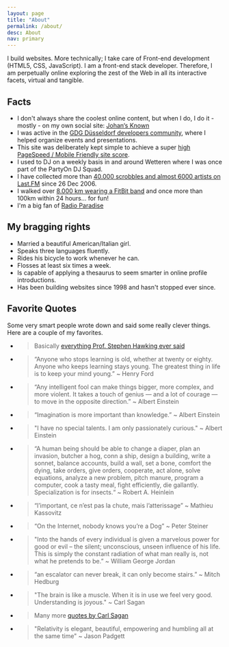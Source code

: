 ```yaml
---
layout: page
title: "About"
permalink: /about/
desc: About
nav: primary
---
```


I build websites. More technically; I take care of Front-end development (HTML5, CSS, JavaScript). I am a front-end stack developer. Therefore, I am perpetually online exploring the zest of the Web in all its interactive facets, virtual and tangible.

## Facts

- I don't always share the coolest online content, but when I do, I do it - mostly - on my own social site: [Johan‘s Known](https://social.johanbove.info)
- I was active in the [GDG Düsseldorf developers community](https://plus.google.com/communities/113782579160655007812), where I helped organize events and presentations.
- This site was deliberately kept simple to achieve a super [high PageSpeed / Mobile Friendly site score](https://developers.google.com/speed/pagespeed/insights/?url=http%3A%2F%2Fblog.johanbove.info).
- I used to DJ on a weekly basis in and around Wetteren where I was once part of the PartyOn DJ Squad.
- I have collected more than [40.000 scrobbles and almost 6000 artists on Last.FM](http://www.last.fm/user/Joe-1) since 26 Dec 2006.
- I walked over [8.000 km wearing a FitBit band](https://www.fitbit.com/user/26B3ZT) and once more than 100km within 24 hours... for fun!
- I'm a big fan of [Radio Paradise](http://www.radioparadise.com)

## My bragging rights

- Married a beautiful American/Italian girl.
- Speaks three languages fluently.
- Rides his bicycle to work whenever he can.
- Flosses at least six times a week.
- Is capable of applying a thesaurus to seem smarter in online profile introductions.
- Has been building websites since 1998 and hasn't stopped ever since.

## Favorite Quotes

Some very smart people wrote down and said some really clever things. Here are a couple of my favorites.

- > Basically [everything Prof. Stephen Hawking ever said](http://www.brainyquote.com/quotes/authors/s/stephen_hawking.html)
- > “Anyone who stops learning is old, whether at twenty or eighty. Anyone who keeps learning stays young. The greatest thing in life is to keep your mind young.” ~ Henry Ford
- > “Any intelligent fool can make things bigger, more complex, and more violent. It takes a touch of genius — and a lot of courage — to move in the opposite direction.” ~ Albert Einstein
- > “Imagination is more important than knowledge.” ~ Albert Einstein
- > "I have no special talents. I am only passionately curious." ~ Albert Einstein
- > “A human being should be able to change a diaper, plan an invasion, butcher a hog, conn a ship, design a building, write a sonnet, balance accounts, build a wall, set a bone, comfort the dying, take orders, give orders, cooperate, act alone, solve equations, analyze a new problem, pitch manure, program a computer, cook a tasty meal, fight efficiently, die gallantly. Specialization is for insects.“ ~ Robert A. Heinlein
- > “l’important, ce n’est pas la chute, mais l’atterissage” ~ Mathieu Kassovitz
-  > “On the Internet, nobody knows you’re a Dog” ~ Peter Steiner
- > "Into the hands of every individual is given a marvelous power for good or evil – the silent; unconscious, unseen influence of his life. This is simply the constant radiation of what man really is, not what he pretends to be.” ~ William George Jordan
- > “an escalator can never break, it can only become stairs.” ~ Mitch Hedburg
- > "The brain is like a muscle. When it is in use we feel very good. Understanding is joyous." ~ Carl Sagan
- > Many more [quotes by Carl Sagan](http://www.brainyquote.com/quotes/authors/s/carl_sagan.html)
- > "Relativity is elegant, beautiful, empowering and humbling all at the same time" ~ Jason Padgett
